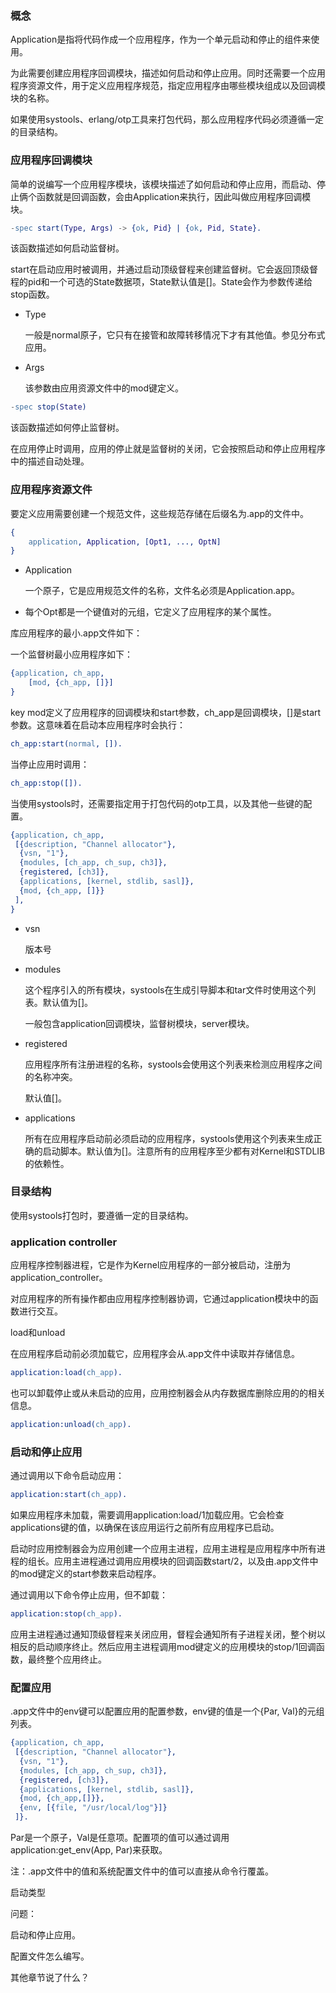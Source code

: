 ### 概念

Application是指将代码作成一个应用程序，作为一个单元启动和停止的组件来使用。

为此需要创建应用程序回调模块，描述如何启动和停止应用。同时还需要一个应用程序资源文件，用于定义应用程序规范，指定应用程序由哪些模块组成以及回调模块的名称。

如果使用systools、erlang/otp工具来打包代码，那么应用程序代码必须遵循一定的目录结构。









### 应用程序回调模块

简单的说编写一个应用程序模块，该模块描述了如何启动和停止应用，而启动、停止俩个函数就是回调函数，会由Application来执行，因此叫做应用程序回调模块。



```erlang
-spec start(Type, Args) -> {ok, Pid} | {ok, Pid, State}.
```

该函数描述如何启动监督树。

start在启动应用时被调用，并通过启动顶级督程来创建监督树。它会返回顶级督程的pid和一个可选的State数据项，State默认值是[]。State会作为参数传递给stop函数。

- Type

  一般是normal原子，它只有在接管和故障转移情况下才有其他值。参见分布式应用。

- Args

  该参数由应用资源文件中的mod键定义。



```erlang
-spec stop(State)
```

该函数描述如何停止监督树。

在应用停止时调用，应用的停止就是监督树的关闭，它会按照启动和停止应用程序中的描述自动处理。







### 应用程序资源文件

要定义应用需要创建一个规范文件，这些规范存储在后缀名为.app的文件中。

```erlang
{
	application, Application, [Opt1, ..., OptN]
}
```

- Application

  一个原子，它是应用规范文件的名称，文件名必须是Application.app。

- 每个Opt都是一个键值对的元组，它定义了应用程序的某个属性。

库应用程序的最小.app文件如下：

一个监督树最小应用程序如下：

```erlang
{application, ch_app,
	[mod, {ch_app, []}]
}
```

key mod定义了应用程序的回调模块和start参数，ch_app是回调模块，[]是start参数。这意味着在启动本应用程序时会执行：

```erlang
ch_app:start(normal, []).
```

当停止应用时调用：

```erlang
ch_app:stop([]).
```

当使用systools时，还需要指定用于打包代码的otp工具，以及其他一些键的配置。

```erlang
{application, ch_app, 
 [{description, "Channel allocator"},
  {vsn, "1"},
  {modules, [ch_app, ch_sup, ch3]},
  {registered, [ch3]},
  {applications, [kernel, stdlib, sasl]},
  {mod, {ch_app, []}}
 ],
}
```

- vsn

  版本号

- modules

  这个程序引入的所有模块，systools在生成引导脚本和tar文件时使用这个列表。默认值为[]。

  一般包含application回调模块，监督树模块，server模块。

- registered

  应用程序所有注册进程的名称，systools会使用这个列表来检测应用程序之间的名称冲突。

  默认值[]。

- applications

  所有在应用程序启动前必须启动的应用程序，systools使用这个列表来生成正确的启动脚本。默认值为[]。注意所有的应用程序至少都有对Kernel和STDLIB的依赖性。



### 目录结构

使用systools打包时，要遵循一定的目录结构。



### application controller

应用程序控制器进程，它是作为Kernel应用程序的一部分被启动，注册为application_controller。

对应用程序的所有操作都由应用程序控制器协调，它通过application模块中的函数进行交互。



load和unload

在应用程序启动前必须加载它，应用程序会从.app文件中读取并存储信息。

```erlang
application:load(ch_app).
```

也可以卸载停止或从未启动的应用，应用控制器会从内存数据库删除应用的的相关信息。

```erlang
application:unload(ch_app).
```





### 启动和停止应用

通过调用以下命令启动应用：

```erlang
application:start(ch_app).
```

如果应用程序未加载，需要调用application:load/1加载应用。它会检查applications键的值，以确保在该应用运行之前所有应用程序已启动。

启动时应用控制器会为应用创建一个应用主进程，应用主进程是应用程序中所有进程的组长。应用主进程通过调用应用模块的回调函数start/2，以及由.app文件中的mod键定义的start参数来启动程序。

通过调用以下命令停止应用，但不卸载：

```erlang
application:stop(ch_app).
```

应用主进程通过通知顶级督程来关闭应用，督程会通知所有子进程关闭，整个树以相反的启动顺序终止。然后应用主进程调用mod键定义的应用模块的stop/1回调函数，最终整个应用终止。





### 配置应用

.app文件中的env键可以配置应用的配置参数，env键的值是一个{Par, Val}的元组列表。

```erlang
{application, ch_app,
 [{description, "Channel allocator"},
  {vsn, "1"},
  {modules, [ch_app, ch_sup, ch3]},
  {registered, [ch3]},
  {applications, [kernel, stdlib, sasl]},
  {mod, {ch_app,[]}},
  {env, [{file, "/usr/local/log"}]}
 ]}.
```

Par是一个原子，Val是任意项。配置项的值可以通过调用application:get_env(App, Par)来获取。



注：.app文件中的值和系统配置文件中的值可以直接从命令行覆盖。





启动类型







问题：

启动和停止应用。

配置文件怎么编写。

其他章节说了什么？